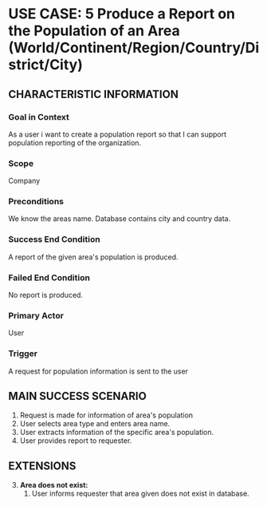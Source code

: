 # USE CASE: 5 Produce a Report on the Population of an Area (World/Continent/Region/Country/District/City)

## CHARACTERISTIC INFORMATION

### Goal in Context

As a user i want to create a population report so that I can support population reporting of the organization.

### Scope

Company

### Preconditions

We know the areas name. Database contains city and country data.

### Success End Condition

A report of the given area's population is produced.

### Failed End Condition

No report is produced.

### Primary Actor

User

### Trigger

A request for population information is sent to the user

## MAIN SUCCESS SCENARIO

1. Request is made for information of area's population
2. User selects area type and enters area name.
3. User extracts information of the specific area's population.
4. User provides report to requester.

## EXTENSIONS

3. **Area does not exist:**
    1. User informs requester that area given does not exist in database.